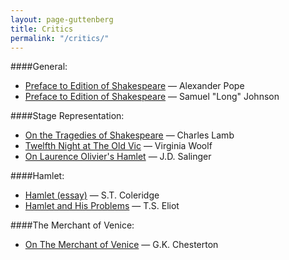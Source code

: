 ```yaml
---
layout: page-guttenberg
title: Critics
permalink: "/critics/"
---
```


####General:

* [Preface to Edition of Shakespeare](/pope.preface/) — Alexander Pope
* [Preface to Edition of Shakespeare](/Johnson.preface/) — Samuel "Long" Johnson



####Stage Representation:

* [On the Tragedies of Shakespeare](/lamb.stage/) — Charles Lamb
* [Twelfth Night at The Old Vic](/woolf.stage/) — Virginia Woolf
* [On Laurence Olivier's Hamlet](/stage.salinger/) — J.D. Salinger



####Hamlet:

* [Hamlet (essay)](/coleridge.hamlet.essay/) — S.T. Coleridge
* [Hamlet and His Problems](/eliot.hamlet/) — T.S. Eliot



####The Merchant of Venice:
* [On The Merchant of Venice](/chesterton.themerchantofvenice/) — G.K. Chesterton
